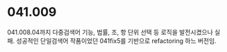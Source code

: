 # 041.009
041.008.04까지 다중검색어 기능, 법률, 조, 항 단위 선택 등 로직을 발전시켰으나 실패. 성공적인 단일검색어 작품이었던 041fix5를 기반으로 refactoring 하느 버전임.
